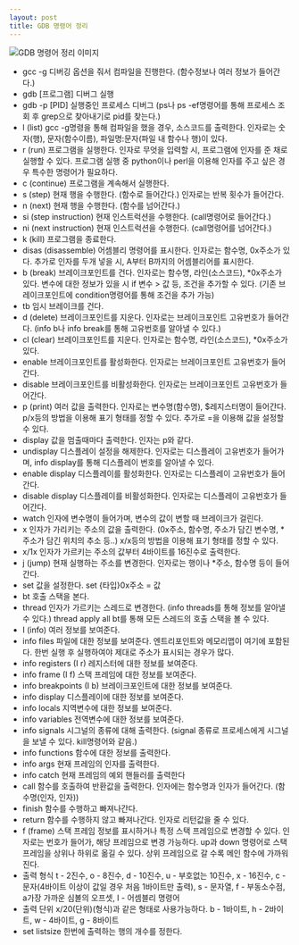 ```yaml
---
layout: post
title: GDB 명령어 정리
---
```



![GDB 명령어 정리 이미지](https://i.postimg.cc/pdKfWKRc/gdb.png)

* gcc -g	디버깅 옵션을 줘서 컴파일을 진행한다. (함수정보나 여러 정보가 들어간다.)
* gdb [프로그램]	디버그 실행
* gdb -p [PID]	실행중인 프로세스 디버그 (ps나 ps -ef명령어를 통해 프로세스 조회 후 grep으로 찾아내기로 pid를 찾는다.)
* l (list)	gcc -g명령을 통해 컴파일을 했을 경우, 소스코드를 출력한다. 인자로는 숫자(행), 문자(함수이름), 파일명:문자(파일 내 함수나 행)이 있다.
* r (run)	프로그램을 실행한다. 인자로 무엇을 입력할 시, 프로그램에 인자를 준 채로 실행할 수 있다. 프로그램 실행 중 python이나 perl을 이용해 인자를 주고 싶은 경우 특수한 명령어가 필요하다.
* c (continue)	프로그램을 계속해서 실행한다.
* s (step)	현재 행을 수행한다. (함수로 들어간다.) 인자로는 반복 횟수가 들어간다.
* n (next)	현재 행을 수행한다. (함수를 넘어간다.)
* si (step instruction)	현재 인스트럭션을 수행한다. (call명령어로 들어간다.)
* ni (next instruction)	현재 인스트럭션을 수행한다. (call명령어를 넘어간다.)
* k (kill)	프로그램을 종료한다.
* disas (disassemble)	어셈블리 명령어를 표시한다. 인자로는 함수명, 0x주소가 있다. 추가로 인자를 두개 넣을 시, A부터 B까지의 어셈블리어를 표시한다.
* b (break)	브레이크포인트를 건다. 인자로는 함수명, 라인(소스코드), *0x주소가 있다. 변수에 대한 정보가 있을 시 if 변수 > 값 등, 조건을 추가할 수 있다. (기존 브레이크포인트에 condition명령어를 통해 조건을 추가 가능)
* tb	임시 브레이크를 건다.
* d (delete)	브레이크포인트를 지운다. 인자로는 브레이크포인트 고유번호가 들어간다. (info b나 info break를 통해 고유번호를 알아낼 수 있다.)
* cl (clear)	브레이크포인트를 지운다. 인자로는 함수명, 라인(소스코드), *0x주소가 있다.
* enable	브레이크포인트를 활성화한다. 인자로는 브레이크포인트 고유번호가 들어간다.
* disable	브레이크포인트를 비활성화한다. 인자로는 브레이크포인트 고유번호가 들어간다.
* p (print)	여러 값을 출력한다. 인자로는 변수명(함수명), $레지스터명이 들어간다. p/x등의 방법을 이용해 표기 형태를 정할 수 있다. 추가로 =을 이용해 값을 설정할 수 있다.
* display	값을 멈출때마다 출력한다. 인자는 p와 같다.
* undisplay	디스플레이 설정을 해제한다. 인자로는 디스플레이 고유번호가 들어가며, info display를 통해 디스플레이 번호를 알아낼 수 있다.
* enable display	디스플레이를 활성화한다. 인자로는 디스플레이 고유번호가 들어간다.
* disable display	디스플레이를 비활성화한다. 인자로는 디스플레이 고유번호가 들어간다.
* watch	인자에 변수명이 들어가며, 변수의 값이 변할 때 브레이크가 걸린다.
* x	인자가 가리키는 주소의 값을 출력한다. (0x주소, 함수명, 주소가 담긴 변수명, *주소가 담긴 위치의 추소 등..) x/x등의 방법을 이용해 표기 형태를 정할 수 있다.
* x/1x	인자가 가르키는 주소의 값부터 4바이트를 16진수로 출력한다.
* j (jump)	현재 실행하는 주소를 변경한다. 인자로는 행이나 *주소, 함수명 등이 들어간다.
* set	값을 설정한다. set {타입}0x주소 = 값
* bt	호출 스택을 본다.
* thread	인자가 가르키는 스레드로 변경한다. (info threads를 통해 정보를 알아낼 수 있다.) thread apply all bt를 통해 모든 스레드의 호출 스택을 볼 수 있다.
* I (info)	여러 정보를 보여준다.
* info files	파일에 대한 정보를 보여준다. 엔트리포인트와 메모리맵이 여기에 포함된다. 한번 실행 후 실행하여야 제대로 주소가 표시되는 경우가 많다.
* info registers (I r)	레지스터에 대한 정보를 보여준다. 
* info frame (I f)	스택 프레임에 대한 정보를 보여준다.
* info breakpoints (I b)	브레이크포인트에 대한 정보를 보여준다.
* info display	디스플레이에 대한 정보를 보여준다.
* info locals	지역변수에 대한 정보를 보여준다.
* info variables	전역변수에 대한 정보를 보여준다.
* info signals	시그널의 종류에 대해 출력한다. (signal 종류로 프로세스에게 시그널을 보낼 수 있다. kill명령어와 같음.)
* info functions	함수에 대한 정보를 출력한다.
* info args	현재 프레임의 인자를 출력한다.
* info catch	현재 프레임의 예외 핸들러를 출력한다
* call	함수를 호출하여 반환값을 출력한다. 인자에는 함수명과 인자가 들어간다. (함수명(인자, 인자))
* finish	함수를 수행하고 빠져나간다.
* return	함수를 수행하지 않고 빠져나간다. 인자로 리턴값을 줄 수 있다.
* f (frame)	스택 프레임 정보를 표시하거나 특정 스택 프레임으로 변경할 수 있다. 인자로는 번호가 들어가, 해당 프레임으로 변경 가능하다. up과 down 명령어로 스택 프레임을 상위나 하위로 옮길 수 있다. 상위 프레임으로 갈 수록 메인 함수에 가까워진다.
* 출력 형식	t - 2진수, o - 8진수, d - 10진수, u - 부호없는 10진수, x - 16진수, c - 문자(4바이트 이상이 값일 경우 처음 1바이트만 출력), s - 문자열, f - 부동소수점, a가장 가까운 심볼의 오프셋, I - 어셈블리 명령어
* 출력 단위	x/20(단위)(형식)과 같은 형태로 사용가능하다. b - 1바이트, h - 2바이트, w - 4바이트, g - 8바이트
* set listsize	한번에 출력하는 행의 개수를 정한다.
